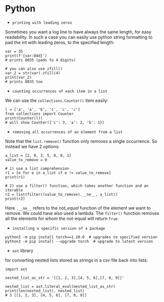 # Python

- `printing with leading zeros`

Sometimes you want a log line to have always the same length, for easy readability. In such a case you can easily use python string formatting to pad the int with leading zeros, to the specified length:

```
var = 35
print(f'{var:04d}')
# prints 0035 (pads to 4 digits)

# you can also use zfill()
var_2 = str(var).zfill(4)
print(var_2)
# prints 0035 too
```

- `counting occurrences of each item in a list`

We can use the `collections.Counter()` item easily:

```
l = ['a', 'a', 'b', 'c', 'c', 'c']
from collections import Counter
print(Counter(l))
# will show Counter({'c': 3, 'a': 2, 'b': 1})
```

- `removing all occurrences of an element from a list`

Note that the `list.remove()` function only removes a single occurrence.
So instead we have 2 options:

```
a_list = [2, 0, 3, 5, 0, 0, 1]
value_to_remove = 0

# 1) use a list comprehension
r1 = [e for e in a_list if e != value_to_remove]
print(r1)

# 2) use a filter() function, which takes another function and an iterable
r2 = list(filter((value_to_remove).__ne__, a_list))
print(r2)
```

Here `.__ne__` refers to the _not_equal_ function of the element we want to remove. We could have also used a lambda. The `filter()` function removes all the elements for whom the not-equal will return `True`.

- `installing a specific version of a package`

```
python3 -m pip install torch==1.10.0  # upgrades to specified version
python3 -m pip install --upgrade torch  # upgrade to latest version
```

- `ast` library

for converting nested lists stored as strings in a csv file back into lists:

```
import ast

nested_list_as_str = '[[1, 2, 3],[4, 5, 6],[7, 8, 9]]'

nested_list = ast.literal_eval(nested_list_as_str)
print(len(nested_list), nested_list)
# 3 [[1, 2, 3], [4, 5, 6], [7, 8, 9]]

```
